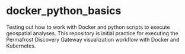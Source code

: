# docker_python_basics

Testing out how to work with Docker and python scripts to execute geospatial analyses. This repository is initial practice for executing the Permafrost Discovery Gateway visualization workflow with Docker and Kubernetes.
